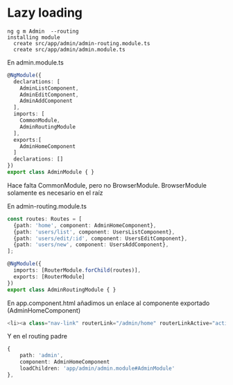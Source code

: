 # Lazy loading

```
ng g m Admin  --routing
installing module
  create src/app/admin/admin-routing.module.ts
  create src/app/admin/admin.module.ts
```



En admin.module.ts

```typescript
@NgModule({
  declarations: [
    AdminListComponent,
    AdminEditComponent,
    AdminAddComponent
  ],
  imports: [
    CommonModule,
    AdminRoutingModule
  ],
  exports:[
    AdminHomeComponent
  ]
  declarations: []
})
export class AdminModule { }
```
Hace falta CommonModule, pero no BrowserModule. BrowserModule solamente es necesario en el raíz

En admin-routing.module.ts

```typescript
const routes: Routes = [
  {path: 'home', component: AdminHomeComponent},
  {path: 'users/list', component: UsersListComponent},
  {path: 'users/edit/:id', component: UsersEditComponent},
  {path: 'users/new', component: UsersAddComponent},
];

@NgModule({
  imports: [RouterModule.forChild(routes)],
  exports: [RouterModule]
})
export class AdminRoutingModule { }
```

En app.component.html añadimos un enlace al componente exportado (AdminHomeComponent)

```typescript
<li><a class="nav-link" routerLink="/admin/home" routerLinkActive="active">Admin Home</a></li>
```

Y en el routing padre

```typescript
{
    path: 'admin',
    component: AdminHomeComponent
    loadChildren: 'app/admin/admin.module#AdminModule'
},
```
